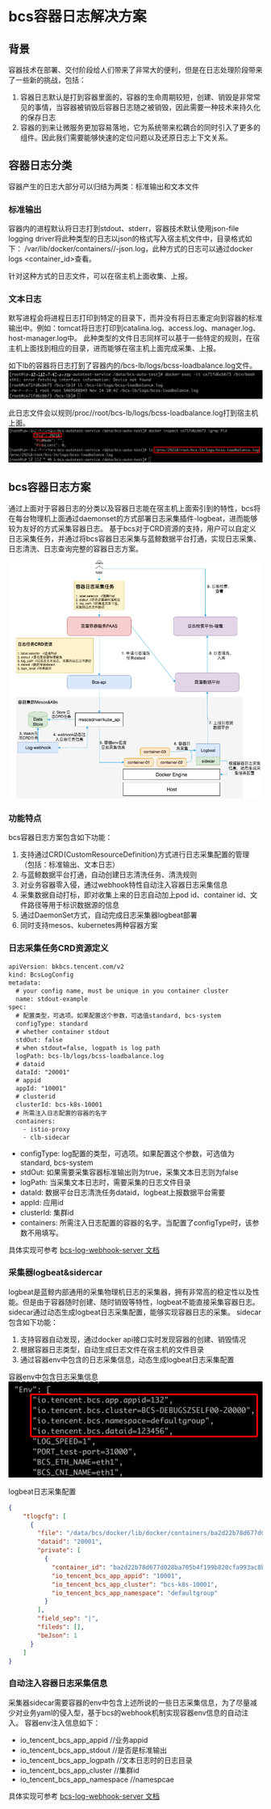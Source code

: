 # bcs容器日志解决方案
## 背景
容器技术在部署、交付阶段给人们带来了非常大的便利，但是在日志处理阶段带来了一些新的挑战，包括：
1. 容器日志默认是打到容器里面的，容器的生命周期较短，创建、销毁是非常常见的事情，当容器被销毁后容器日志随之被销毁，因此需要一种技术来持久化的保存日志
2. 容器的到来让微服务更加容易落地，它为系统带来松耦合的同时引入了更多的组件。因此我们需要能够快速的定位问题以及还原日志上下文关系。

## 容器日志分类
容器产生的日志大部分可以归结为两类：标准输出和文本文件

### 标准输出
容器内的进程默认将日志打到stdout、stderr，容器技术默认使用json-file logging driver将此种类型的日志以json的格式写入宿主机文件中，目录格式如下：
/var/lib/docker/containers/<container-id>/<container-id>-json.log，此种方式的日志可以通过docker logs <container_id>查看。

针对这种方式的日志文件，可以在宿主机上面收集、上报。

### 文本日志
默写进程会将进程日志打印到特定的目录下，而并没有将日志重定向到容器的标准输出中。例如：tomcat将日志打印到catalina.log、access.log、manager.log、host-manager.log中。
此种类型的文件日志同样可以基于一些特定的规则，在宿主机上面找到相应的目录，进而能够在宿主机上面完成采集、上报。

如下lb的容器将日志打到了容器内的/bcs-lb/logs/bcss-loadbalance.log文件。
![lb容器非标准日志示例](./img/lb容器日志.png)

此日志文件会以规则/proc/<container pid>/root/bcs-lb/logs/bcss-loadbalance.log打到宿主机上面。
![lb容器文本日志示例](./img/文本日志宿主机目录.png)

## bcs容器日志方案
通过上面对于容器日志的分类以及容器日志能在宿主机上面索引到的特性，bcs将在每台物理机上面通过daemonset的方式部署日志采集插件-logbeat，进而能够较为友好的方式采集容器日志。
基于bcs对于CRD资源的支持，用户可以自定义日志采集任务，并通过将bcs容器日志采集与蓝鲸数据平台打通，实现日志采集、日志清洗、日志查询完整的容器日志方案。

![bcs容器日志方案](./img/bcs容器日志方案.png)

### 功能特点
bcs容器日志方案包含如下功能：
1. 支持通过CRD(CustomResourceDefinition)方式进行日志采集配置的管理（包括：标准输出、文本日志）
2. 与蓝鲸数据平台打通，自动创建日志清洗任务、清洗规则
3. 对业务容器零入侵，通过webhook特性自动注入容器日志采集信息
4. 采集数据自动打标，即对收集上来的日志自动加上pod id、container id、文件路径等用于标识数据源的信息
5. 通过DaemonSet方式，自动完成日志采集器logbeat部署
6. 同时支持mesos、kubernetes两种容器方案

### 日志采集任务CRD资源定义
```
apiVersion: bkbcs.tencent.com/v2
kind: BcsLogConfig
metadata:
  # your config name, must be unique in you container cluster
  name: stdout-example
spec:
  # 配置类型，可选项。如果配置这个参数，可选值standard, bcs-system
  configType: standard
  # whether container stdout
  stdOut: false
  # when stdout=false, logpath is log path
  logPath: bcs-lb/logs/bcss-loadbalance.log
  # dataid
  dataId: "20001"
  # appid
  appId: "10001"
  # clusterid
  clusterId: bcs-k8s-10001
  # 所需注入日志配置的容器的名字
  containers:
    - istio-proxy
    - clb-sidecar
```
- configType: log配置的类型，可选项。如果配置这个参数，可选值为standard, bcs-system
- stdOut: 如果需要采集容器标准输出则为true，采集文本日志则为false
- logPath: 当采集文本日志时，需要采集的日志文件目录
- dataId: 数据平台日志清洗任务dataid，logbeat上报数据平台需要
- appId: 应用id
- clusterId: 集群id
- containers: 所需注入日志配置的容器的名字。当配置了configType时，该参数不用填写。

具体实现可参考 [bcs-log-webhook-server 文档](./bcs-log-webhook-server.md)

### 采集器logbeat&sidercar
logbeat是蓝鲸内部通用的采集物理机日志的采集器，拥有非常高的稳定性以及性能。但是由于容器随时创建、随时销毁等特性，logbeat不能直接采集容器日志。
sidecar通过动态生成logbeat日志采集配置，能够实现容器日志的采集。
sidecar包含如下功能：
1. 支持容器自动发现，通过docker api接口实时发现容器的创建、销毁情况
2. 根据容器日志类型，自动生成日志文件在宿主机的文件目录
3. 通过容器env中包含的日志采集信息，动态生成logbeat日志采集配置

容器env中包含日志采集信息
![容器env日志采集信息](./img/容器日志env.png)

logbeat日志采集配置
```json
{
    "tlogcfg": [
      {
        "file": "/data/bcs/docker/lib/docker/containers/ba2d22b78d677d028ba705b4f199b820cfa993ac8bb29d1d29ed84d2cc69bc57/ba2d22b78d677d028ba705b4f199b820cfa993ac8bb29d1d29ed84d2cc69bc57-json.log",
        "dataid": "20001",
        "private": [
          {
            "container_id": "ba2d22b78d677d028ba705b4f199b820cfa993ac8bb29d1d29ed84d2cc69bc57",
            "io_tencent_bcs_app_appid": "10001",
            "io_tencent_bcs_app_cluster": "bcs-k8s-10001",
            "io_tencent_bcs_app_namespace": "defaultgroup"
          }
        ],
        "field_sep": "|",
        "fileds": [],
        "beJson": 1
      }
    ]
}
```

### 自动注入容器日志采集信息
采集器sidecar需要容器的env中包含上述所说的一些日志采集信息，为了尽量减少对业务yaml的侵入型，基于bcs的webhook机制实现容器env信息的自动注入。
容器env注入信息如下：
- io_tencent_bcs_app_appid   //业务appid
- io_tencent_bcs_app_stdout //是否是标准输出
- io_tencent_bcs_app_logpath //文本日志时的日志目录
- io_tencent_bcs_app_cluster //集群id
- io_tencent_bcs_app_namespace //namespcae

具体实现可参考 [bcs-log-webhook-server 文档](./bcs-log-webhook-server.md)